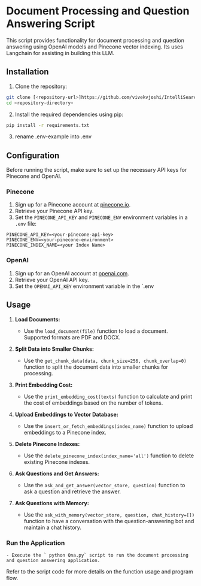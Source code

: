 
# Document Processing and Question Answering Script

This script provides functionality for document processing and question answering using OpenAI models and Pinecone vector indexing. Its uses Langchain for assisting in building this LLM.

## Installation

1. Clone the repository:

```bash
git clone [<repository-url>]https://github.com/vivekvjoshi/IntelliSearchGuruBOT.git)
cd <repository-directory>
```

2. Install the required dependencies using pip:

```bash
pip install -r requirements.txt
```

3. rename .env-example into .env

## Configuration

Before running the script, make sure to set up the necessary API keys for Pinecone and OpenAI.

### Pinecone

1. Sign up for a Pinecone account at [pinecone.io](https://www.pinecone.io).
2. Retrieve your Pinecone API key.
3. Set the `PINECONE_API_KEY` and `PINECONE_ENV` environment variables in a `.env` file:

```plaintext
PINECONE_API_KEY=<your-pinecone-api-key>
PINECONE_ENV=<your-pinecone-environment>
PINECONE_INDEX_NAME=<your Index Name>

```

### OpenAI

1. Sign up for an OpenAI account at [openai.com](https://www.openai.com).
2. Retrieve your OpenAI API key.
3. Set the `OPENAI_API_KEY` environment variable in the `.env


## Usage

1. **Load Documents:**
    - Use the `load_document(file)` function to load a document. Supported formats are PDF and DOCX.

2. **Split Data into Smaller Chunks:**
    - Use the `get_chunk_data(data, chunk_size=256, chunk_overlap=0)` function to split the document data into smaller chunks for processing.

3. **Print Embedding Cost:**
    - Use the `print_embedding_cost(texts)` function to calculate and print the cost of embeddings based on the number of tokens.

4. **Upload Embeddings to Vector Database:**
    - Use the `insert_or_fetch_embeddings(index_name)` function to upload embeddings to a Pinecone index.

5. **Delete Pinecone Indexes:**
    - Use the `delete_pinecone_index(index_name='all')` function to delete existing Pinecone indexes.

6. **Ask Questions and Get Answers:**
    - Use the `ask_and_get_answer(vector_store, question)` function to ask a question and retrieve the answer.

7. **Ask Questions with Memory:**
    - Use the `ask_with_memory(vector_store, question, chat_history=[])` function to have a conversation with the question-answering bot and maintain a chat history.

### Run the Application
    - Execute the ` python Qna.py` script to run the document processing and question answering application.

Refer to the script code for more details on the function usage and program flow.

